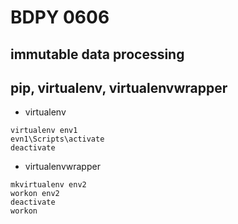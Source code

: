 # BDPY 0606

## immutable data processing

## pip, virtualenv, virtualenvwrapper

* virtualenv
```commandline
virtualenv env1
evn1\Scripts\activate
deactivate
```
* virtualenvwrapper
```commandline
mkvirtualenv env2
workon env2
deactivate
workon
```